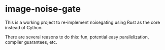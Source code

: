 # image-noise-gate

This is a working project to re-implement noisegating using Rust as the core instead of Cython.

There are several reasons to do this: fun, potential easy parallelization, compiler guarantees, etc.
